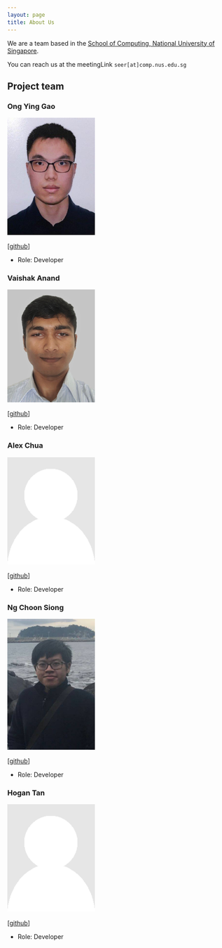 ```yaml
---
layout: page
title: About Us
---
```


We are a team based in the [School of Computing, National University of Singapore](http://www.comp.nus.edu.sg).

You can reach us at the meetingLink `seer[at]comp.nus.edu.sg`

## Project team

### Ong Ying Gao

<img src="images/stoptakingallthenames.png" width="200px">

[[github](https://github.com/StopTakingAllTheNames)]

* Role: Developer

### Vaishak Anand

<img src="images/vaishakanand.png" width="200px">

[[github](http://github.com/VaishakAnand)]

* Role: Developer

### Alex Chua

<img src="images/alexcqy.png" width="200px">

[[github](https://github.com/AlexCQY)]

* Role: Developer

### Ng Choon Siong

<img src="images/choonsiong.png" width="200px">

[[github](http://github.com/csiongn)]

* Role: Developer

### Hogan Tan

<img src="images/hogantan.png" width="200px">

[[github](http://github.com/hogantan)]

* Role: Developer
